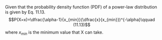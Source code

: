 Given that the probability density function (PDF) of a power-law distribution is given by Eq. 11.13.
$$P(X=x)=\dfrac{\alpha-1}{x_{min}}(\dfrac{x}{x_{min}})^{-\alpha}\qquad (11.13)$$
where $x_{min}$ is the minimum value that X can take.